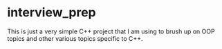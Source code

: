 # interview_prep
This is just a very simple C++ project that I am using to brush up on OOP topics and other various topics specific to C++.
